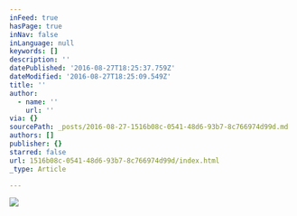 ```yaml
---
inFeed: true
hasPage: true
inNav: false
inLanguage: null
keywords: []
description: ''
datePublished: '2016-08-27T18:25:37.759Z'
dateModified: '2016-08-27T18:25:09.549Z'
title: ''
author:
  - name: ''
    url: ''
via: {}
sourcePath: _posts/2016-08-27-1516b08c-0541-48d6-93b7-8c766974d99d.md
authors: []
publisher: {}
starred: false
url: 1516b08c-0541-48d6-93b7-8c766974d99d/index.html
_type: Article

---
```

![](https://imgflo.herokuapp.com/graph/vahj1ThiexotieMo/ba9f5a52028947b0165366d36d0e9a42/croprotate.jpg?cropheight=2800&cropwidth=4032&degrees=0&input=https%3A%2F%2Fthe-grid-user-content.s3-us-west-2.amazonaws.com%2Ff874146e-4d54-4565-82a6-8832bcc4664e.jpg&x=0&y=0)